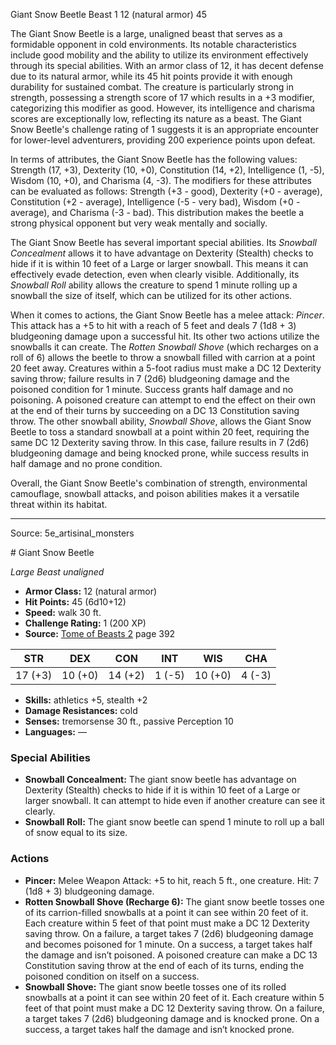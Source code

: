 <MonsterName/>Giant Snow Beetle</MonsterName>
<CreatureType/>Beast</CreatureType>
<CR/>1</CR>
<AC/>12 (natural armor)</AC>
<HP/>45</HP>
<summary>The Giant Snow Beetle is a large, unaligned beast that serves as a formidable opponent in cold environments. Its notable characteristics include good mobility and the ability to utilize its environment effectively through its special abilities. With an armor class of 12, it has decent defense due to its natural armor, while its 45 hit points provide it with enough durability for sustained combat. The creature is particularly strong in strength, possessing a strength score of 17 which results in a +3 modifier, categorizing this modifier as good. However, its intelligence and charisma scores are exceptionally low, reflecting its nature as a beast. The Giant Snow Beetle's challenge rating of 1 suggests it is an appropriate encounter for lower-level adventurers, providing 200 experience points upon defeat.</summary>

<detail>

In terms of attributes, the Giant Snow Beetle has the following values: Strength (17, +3), Dexterity (10, +0), Constitution (14, +2), Intelligence (1, -5), Wisdom (10, +0), and Charisma (4, -3). The modifiers for these attributes can be evaluated as follows: Strength (+3 - good), Dexterity (+0 - average), Constitution (+2 - average), Intelligence (-5 - very bad), Wisdom (+0 - average), and Charisma (-3 - bad). This distribution makes the beetle a strong physical opponent but very weak mentally and socially.

The Giant Snow Beetle has several important special abilities. Its *Snowball Concealment* allows it to have advantage on Dexterity (Stealth) checks to hide if it is within 10 feet of a Large or larger snowball. This means it can effectively evade detection, even when clearly visible. Additionally, its *Snowball Roll* ability allows the creature to spend 1 minute rolling up a snowball the size of itself, which can be utilized for its other actions.

When it comes to actions, the Giant Snow Beetle has a melee attack: *Pincer*. This attack has a +5 to hit with a reach of 5 feet and deals 7 (1d8 + 3) bludgeoning damage upon a successful hit. Its other two actions utilize the snowballs it can create. The *Rotten Snowball Shove* (which recharges on a roll of 6) allows the beetle to throw a snowball filled with carrion at a point 20 feet away. Creatures within a 5-foot radius must make a DC 12 Dexterity saving throw; failure results in 7 (2d6) bludgeoning damage and the poisoned condition for 1 minute. Success grants half damage and no poisoning. A poisoned creature can attempt to end the effect on their own at the end of their turns by succeeding on a DC 13 Constitution saving throw. The other snowball ability, *Snowball Shove*, allows the Giant Snow Beetle to toss a standard snowball at a point within 20 feet, requiring the same DC 12 Dexterity saving throw. In this case, failure results in 7 (2d6) bludgeoning damage and being knocked prone, while success results in half damage and no prone condition. 

Overall, the Giant Snow Beetle's combination of strength, environmental camouflage, snowball attacks, and poison abilities makes it a versatile threat within its habitat.</detail>



---

Source: 5e_artisinal_monsters

<statblock>
# Giant Snow Beetle

*Large* *Beast* *unaligned*

- **Armor Class:** 12 (natural armor)
- **Hit Points:** 45 (6d10+12)
- **Speed:** walk 30 ft.
- **Challenge Rating:** 1 (200 XP)
- **Source:** [Tome of Beasts 2](https://koboldpress.com/kpstore/product/tome-of-beasts-2-for-5th-edition) page 392

| STR | DEX | CON | INT | WIS | CHA |
| --- | --- | --- | --- | --- | --- |
| 17 (+3) | 10 (+0) | 14 (+2) | 1 (-5) | 10 (+0) | 4 (-3) |

- **Skills:** athletics +5, stealth +2
- **Damage Resistances:** cold
- **Senses:** tremorsense 30 ft., passive Perception 10
- **Languages:** —

### Special Abilities

- **Snowball Concealment:** The giant snow beetle has advantage on Dexterity (Stealth) checks to hide if it is within 10 feet of a Large or larger snowball. It can attempt to hide even if another creature can see it clearly.
- **Snowball Roll:** The giant snow beetle can spend 1 minute to roll up a ball of snow equal to its size.

### Actions

- **Pincer:** Melee Weapon Attack: +5 to hit, reach 5 ft., one creature. Hit: 7 (1d8 + 3) bludgeoning damage.
- **Rotten Snowball Shove (Recharge 6):** The giant snow beetle tosses one of its carrion-filled snowballs at a point it can see within 20 feet of it. Each creature within 5 feet of that point must make a DC 12 Dexterity saving throw. On a failure, a target takes 7 (2d6) bludgeoning damage and becomes poisoned for 1 minute. On a success, a target takes half the damage and isn’t poisoned. A poisoned creature can make a DC 13 Constitution saving throw at the end of each of its turns, ending the poisoned condition on itself on a success.
- **Snowball Shove:** The giant snow beetle tosses one of its rolled snowballs at a point it can see within 20 feet of it. Each creature within 5 feet of that point must make a DC 12 Dexterity saving throw. On a failure, a target takes 7 (2d6) bludgeoning damage and is knocked prone. On a success, a target takes half the damage and isn’t knocked prone.


</statblock>


